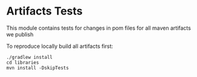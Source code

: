 # Artifacts Tests

This module contains tests for changes in pom files for all maven artifacts we publish

To reproduce locally build all artifacts first:

```shell
./gradlew install
cd libraries
mvn install -DskipTests
```